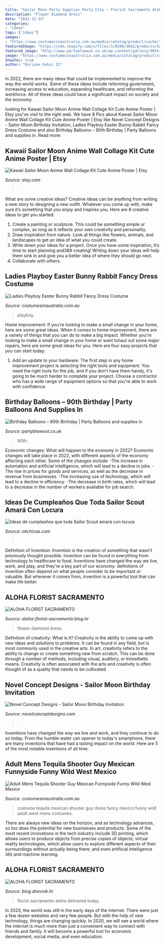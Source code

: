 ```yaml
---
title: "Sailor Moon Party Supplies Party City ~ Florist Sacramento Aloha Delivered Today"
description: "Flower diamond dress"
date: "2022-11-23"
categories:
- "ideas"
tags: ["ideas"]
images:
- "https://www.costumesinaustralia.com.au/media/catalog/product/cache/1/image/9df78eab33525d08d6e5fb8d27136e95/c/a/ca0004_1.jpg"
featuredImage: "https://cdn.shopify.com/s/files/1/0248/3042/products/SailorMoon_1024x1024.jpg?v=1571266994"
featured_image: "http://www.partyblowout.co.uk/wp-content/gallery/90th-birthday/2017-01-07-16.53.57.jpg"
image: "https://www.costumesinaustralia.com.au/media/catalog/product/cache/1/image/9df78eab33525d08d6e5fb8d27136e95/c/s/cs29233_2.jpg"
ShowToc: true
author: "Kariane Kuhic II"
---
```



In 2022, there are many ideas that could be implemented to improve the way the world works. Some of these ideas include reforming government, increasing access to education, expanding healthcare, and reforming the workforce. All of these ideas could have a significant impact on society and the economy.

	

		
looking for Kawaii Sailor Moon Anime Wall Collage Kit Cute Anime Poster | Etsy you've visit to the right web. We have 8 Pics about Kawaii Sailor Moon Anime Wall Collage Kit Cute Anime Poster | Etsy like Novel Concept Designs - Sailor Moon Birthday Invitation, Ladies Playboy Easter Bunny Rabbit Fancy Dress Costume and also Birthday Balloons – 90th Birthday | Party Balloons and supplies in. Read more:
		
    
## Kawaii Sailor Moon Anime Wall Collage Kit Cute Anime Poster | Etsy

<img loading=lazy src="https://i.etsystatic.com/27130373/r/il/9b9277/2997350386/il_fullxfull.2997350386_jb1m.jpg" onerror="this.onerror=null;this.src='https://tse4.mm.bing.net/th?id=OIP.FiG5cq_LRI-QZjlfSRKO6AHaFj&amp;pid=15.1';" alt="Kawaii Sailor Moon Anime Wall Collage Kit Cute Anime Poster | Etsy">

_Source: etsy.com_

>. 

	

What are some creative ideas?
Creative ideas can be anything from writing a new story to designing a new outfit. Whatever you come up with, make sure it’s something that you enjoy and inspires you. Here are 8 creative ideas to get you started: 
1) Create a painting or sculpture. This could be something simple or complex, as long as it reflects your own creativity and personality. 
2) Draw inspiration from nature. Look at things like flowers, animals, and landscapes to get an idea of what you could create. 
3) Write down your ideas for a project. Once you have some inspiration, it’s time to start planning and389 creating! Writing down your ideas will help them sink in and give you a better idea of where they should go next. 
4) Collaborate with others.

    
## Ladies Playboy Easter Bunny Rabbit Fancy Dress Costume

<img loading=lazy src="https://www.costumesinaustralia.com.au/media/catalog/product/cache/1/image/9df78eab33525d08d6e5fb8d27136e95/c/a/ca0004_1.jpg" onerror="this.onerror=null;this.src='https://tse1.mm.bing.net/th?id=OIP.TIubk06Lm8zT2mNMM7qJcgHaL0&amp;pid=15.1';" alt="Ladies Playboy Easter Bunny Rabbit Fancy Dress Costume">

_Source: costumesinaustralia.com.au_

>playboy. 

	

Home improvement: If you're looking to make a small change in your home, here are some great ideas.
When it comes to home improvement, there are a variety of things that you can do to make a big impact. Whether you're looking to make a small change in your home or want tohaul out some major repairs, here are some great ideas for you. Here are four easy projects that you can start today:
1) Add an update to your hardware: The first step in any home improvement project is selecting the right tools and equipment. You need the right tools for the job, and if you don't have them handy, it's going to be much harder to complete your project. Choose a contractor who has a wide range of equipment options so that you're able to work with confidence.

    
## Birthday Balloons – 90th Birthday | Party Balloons And Supplies In

<img loading=lazy src="http://www.partyblowout.co.uk/wp-content/gallery/90th-birthday/2017-01-07-16.53.57.jpg" onerror="this.onerror=null;this.src='https://tse4.mm.bing.net/th?id=OIP.kNPL1_sX_ckeHAKOyTjHmgAAAA&amp;pid=15.1';" alt="Birthday Balloons – 90th Birthday | Party Balloons and supplies in">

_Source: partyblowout.co.uk_

>90th. 

	

Economic changes: What will happen to the economy in 2022?
Economic changes will take place in 2022, with different aspects of the economy affecting each other. Some of the changes include: 
-The increase in automation and artificial intelligence, which will lead to a decline in jobs. 
-The rise in prices for goods and services, as well as the decrease in revenue from businesses. 
-The increasing use of technology, which will lead to a decline in efficiency. 
-The decrease in birth rates, which will lead to a decrease in the number of workers available for job search.

    
## Ideas De Cumpleaños Que Toda Sailor Scout Amará Con Locura

<img loading=lazy src="https://www.okchicas.com/wp-content/uploads/2020/06/Fiesta-con-temática-de-Sailor-moon-1-1.jpg" onerror="this.onerror=null;this.src='https://tse2.mm.bing.net/th?id=OIP.isDs8gXNeVXqvpL1r5PYlAHaJ4&amp;pid=15.1';" alt="Ideas de cumpleaños que toda Sailor Scout amará con locura">

_Source: okchicas.com_

>. 

	

Definition of Invention:
Invention is the creation of something that wasn't previously thought possible. Invention can be found in everything from technology to healthcare to food. Inventions have changed the way we live, work, and play, and they're a key part of our economy. definitions of invention often depend on what people consider to be important or valuable. But wherever it comes from, invention is a powerful tool that can make life better.

    
## ALOHA FLORIST SACRAMENTO

<img loading=lazy src="http://bit.ly/r4MVJk" onerror="this.onerror=null;this.src='https://tse4.mm.bing.net/th?id=OIP.VvdVlf0nPR-GOk8ZFaTKBgAAAA&amp;pid=15.1';" alt="ALOHA FLORIST SACRAMENTO">

_Source: aloha-florist-sacramento.blog.hr_

>flower diamond dress. 

	

Definition of creativity: What is it?
Creativity is the ability to come up with new ideas and solutions to problems. It can be found in any field, but is most commonly used in the creative arts. In art, creativity refers to the ability to change or create something new from scratch. This can be done through a number of methods, including visual, auditory, or kinesthetic means. Creativity is often associated with the arts and creativity is often thought of as a quality that needs to be cultivated.

    
## Novel Concept Designs - Sailor Moon Birthday Invitation

<img loading=lazy src="https://cdn.shopify.com/s/files/1/0248/3042/products/SailorMoon_1024x1024.jpg?v=1571266994" onerror="this.onerror=null;this.src='https://tse1.mm.bing.net/th?id=OIP.tXgGGaUpKfpS0J9MpmZEaAHaE8&amp;pid=15.1';" alt="Novel Concept Designs - Sailor Moon Birthday Invitation">

_Source: novelconceptdesigns.com_

>. 

	

Inventions have changed the way we live and work, and they continue to do so today. From the humble water can opener to today's smartphone, there are many inventions that have had a lasting impact on the world. Here are 5 of the most notable inventions of all time.

    
## Adult Mens Tequila Shooter Guy Mexican Funnyside Funny Wild West Mexico

<img loading=lazy src="https://www.costumesinaustralia.com.au/media/catalog/product/cache/1/image/9df78eab33525d08d6e5fb8d27136e95/c/s/cs29233_2.jpg" onerror="this.onerror=null;this.src='https://tse4.mm.bing.net/th?id=OIP.GHdrpOjiaZo7whfs_cGvNgHaJ4&amp;pid=15.1';" alt="Adult Mens Tequila Shooter Guy Mexican Funnyside Funny Wild West Mexico">

_Source: costumesinaustralia.com.au_

>costume tequila mexican shooter guy dress fancy mexico funny wild adult west mens costumes. 

	

There are always new ideas on the horizon, and as technology advances, so too does the potential for new businesses and products. Some of the most recent innovations in the tech industry include 3D printing, which allows users to produce objects from precise copies of objects; virtual reality technologies, which allow users to explore different aspects of their surroundings without actually being there; and even artificial intelligence (AI) and machine learning.

    
## ALOHA FLORIST SACRAMENTO

<img loading=lazy src="http://bit.ly/pcAu5a" onerror="this.onerror=null;this.src='https://tse1.mm.bing.net/th?id=OIP.EzBhebizNEl-U1fLw8aUOQAAAA&amp;pid=15.1';" alt="ALOHA FLORIST SACRAMENTO">

_Source: blog.dnevnik.hr_

>florist sacramento aloha delivered today. 

	

In 2020, the world was still in the early days of the internet. There were just a few dozen websites and very few people. But with the help of new technology, things are changing quickly. In 2020, we will see a world where the internet is much more than just a convenient way to connect with friends and family. It will become a powerful tool for economic development, social media, and even education.

